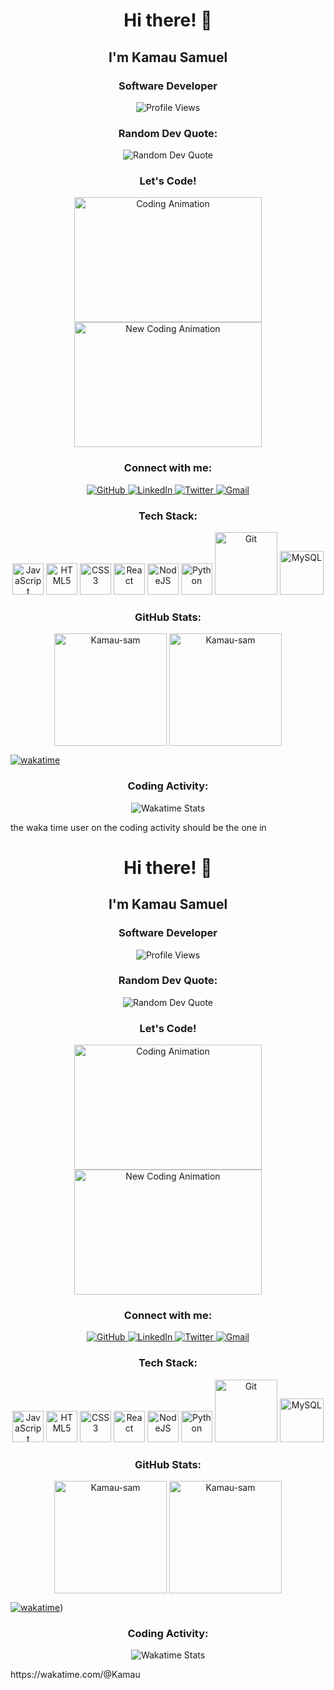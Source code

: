 <h1 align="center">Hi there! 👋</h1>
<h2 align="center">I'm Kamau Samuel</h2>
<h3 align="center">Software Developer</h3>
<p align="center">
  <img src="https://komarev.com/ghpvc/?username=Kamau-sam&color=00b3ff&style=flat-square&label=Profile+Views" alt="Profile Views" />
</p>
<h3 align="center">Random Dev Quote:</h3>
<p align="center">
  <img src="https://quotes-github-readme.vercel.app/api?type=horizontal&theme=radical" alt="Random Dev Quote" />
</p>
<h3 align="center">Let's Code!</h3>
<p align="center">
  <img src="https://media.tenor.com/2uyENRmiUt0AAAAC/coding.gif" alt="Coding Animation" width="300" height="200">
  <img src="https://media0.giphy.com/media/v1.Y2lkPTc5MGI3NjExYWJ1cDU1a2tjcjBtbnRnemp4dWpwODN5ZmcybGNtaXY3dG8xa2FxdSZlcD12MV9pbnRlcm5hbF9naWZfYnlfaWQmY3Q9Zw/26tn33aiTi1jkl6H6/giphy.webp" alt="New Coding Animation" width="300" height="200">
</p>
<h3 align="center">Connect with me:</h3>
<p align="center">
  <a href="https://github.com/Kamau-sam" target="_blank">
    <img src="https://img.shields.io/badge/GitHub-100000?style=for-the-badge&logo=github&logoColor=white" alt="GitHub">
  </a>
  <a href="https://www.linkedin.com/in/samuel-kamau-sk6411" target="blank">
    <img src="https://img.shields.io/badge/LinkedIn-0077B5?style=for-the-badge&logo=linkedin&logoColor=white" alt="LinkedIn">
  </a>
  <a href="https://twitter.com/Skamau" target="_blank">
    <img src="https://img.shields.io/badge/Twitter-000000?style=for-the-badge&logo=x&logoColor=white" alt="Twitter">
  </a>
  <a href="mailto:skamau.6411@gmail.com">
    <img src="https://img.shields.io/badge/Gmail-D14836?style=for-the-badge&logo=gmail&logoColor=white" alt="Gmail">
  </a>
</p>
<h3 align="center">Tech Stack:</h3>
<p align="center">
  <img src="https://media3.giphy.com/media/ln7z2eWriiQAllfVcn/200w.webp" alt="JavaScript" width="50">
  <img src="https://media.giphy.com/media/XAxylRMCdpbEWUAvr8/giphy.gif" alt="HTML5" width="50">
  <img src="https://media.giphy.com/media/fsEaZldNC8A1PJ3mwp/giphy.gif" alt="CSS3" width="50">
  <img src="https://media.giphy.com/media/eNAsjO55tPbgaor7ma/giphy.gif" alt="React" width="50">
  <img src="https://media.giphy.com/media/kdFc8fubgS31b8DsVu/giphy.gif" alt="NodeJS" width="50">
  <img src="https://media.giphy.com/media/LMt9638dO8dftAjtco/giphy.gif" alt="Python" width="50">
  <img src="https://media.giphy.com/media/kH1DBkPNyZPOk0BxrM/giphy.gif" alt="Git" width="100">
  <img src="https://media.giphy.com/media/W71QxkQgCDM1WJYdFz/giphy.gif" alt="MySQL" width="70" height="70"/>
</p>
<h3 align="center">GitHub Stats:</h3>
<p align="center">
  <img align="center" height="180em" src="https://github-readme-stats.vercel.app/api/top-langs/?username=Kamau-sam&langs_count=8&theme=neon" alt="Kamau-sam" />
  <img align="center" height="180em" src="https://github-readme-streak-stats.herokuapp.com/?user=Kamau-sam&theme=neon-dark" alt="Kamau-sam" />
</p>
</div><div id="badges">

 [![wakatime](https://wakatime.com/badge/user/cd864093-271b-4687-a26a-daaa5f2f8f70.svg)](https://wakatime.com/@cd864093-271b-4687-a26a-daaa5f2f8f70)  
<h3 align="center">Coding Activity:</h3>
<p align="center">
  <img src="https://github-readme-stats.vercel.app/api/wakatime?username=Kamau&theme=tokyonight&v=2" alt="Wakatime Stats" />
</p>
the waka time user on the coding activity should be the one   in <h1 align="center">Hi there! 👋</h1>
<h2 align="center">I'm Kamau Samuel</h2>
<h3 align="center">Software Developer</h3>
<p align="center">
  <img src="https://komarev.com/ghpvc/?username=Kamau-sam&color=00b3ff&style=flat-square&label=Profile+Views" alt="Profile Views" />
</p>
<h3 align="center">Random Dev Quote:</h3>
<p align="center">
  <img src="https://quotes-github-readme.vercel.app/api?type=horizontal&theme=radical" alt="Random Dev Quote" />
</p>
<h3 align="center">Let's Code!</h3>
<p align="center">
  <img src="https://media.tenor.com/2uyENRmiUt0AAAAC/coding.gif" alt="Coding Animation" width="300" height="200">
  <img src="https://media0.giphy.com/media/v1.Y2lkPTc5MGI3NjExYWJ1cDU1a2tjcjBtbnRnemp4dWpwODN5ZmcybGNtaXY3dG8xa2FxdSZlcD12MV9pbnRlcm5hbF9naWZfYnlfaWQmY3Q9Zw/26tn33aiTi1jkl6H6/giphy.webp" alt="New Coding Animation" width="300" height="200">
</p>
<h3 align="center">Connect with me:</h3>
<p align="center">
  <a href="https://github.com/Kamau-sam" target="_blank">
    <img src="https://img.shields.io/badge/GitHub-100000?style=for-the-badge&logo=github&logoColor=white" alt="GitHub">
  </a>
  <a href="https://www.linkedin.com/in/samuel-kamau-sk6411" target="blank">
    <img src="https://img.shields.io/badge/LinkedIn-0077B5?style=for-the-badge&logo=linkedin&logoColor=white" alt="LinkedIn">
  </a>
  <a href="https://twitter.com/Skamau" target="_blank">
    <img src="https://img.shields.io/badge/Twitter-000000?style=for-the-badge&logo=x&logoColor=white" alt="Twitter">
  </a>
  <a href="mailto:skamau.6411@gmail.com">
    <img src="https://img.shields.io/badge/Gmail-D14836?style=for-the-badge&logo=gmail&logoColor=white" alt="Gmail">
  </a>
</p>
<h3 align="center">Tech Stack:</h3>
<p align="center">
  <img src="https://media3.giphy.com/media/ln7z2eWriiQAllfVcn/200w.webp" alt="JavaScript" width="50">
  <img src="https://media.giphy.com/media/XAxylRMCdpbEWUAvr8/giphy.gif" alt="HTML5" width="50">
  <img src="https://media.giphy.com/media/fsEaZldNC8A1PJ3mwp/giphy.gif" alt="CSS3" width="50">
  <img src="https://media.giphy.com/media/eNAsjO55tPbgaor7ma/giphy.gif" alt="React" width="50">
  <img src="https://media.giphy.com/media/kdFc8fubgS31b8DsVu/giphy.gif" alt="NodeJS" width="50">
  <img src="https://media.giphy.com/media/LMt9638dO8dftAjtco/giphy.gif" alt="Python" width="50">
  <img src="https://media.giphy.com/media/kH1DBkPNyZPOk0BxrM/giphy.gif" alt="Git" width="100">
  <img src="https://media.giphy.com/media/W71QxkQgCDM1WJYdFz/giphy.gif" alt="MySQL" width="70" height="70"/>
</p>
<h3 align="center">GitHub Stats:</h3>
<p align="center">
  <img align="center" height="180em" src="https://github-readme-stats.vercel.app/api/top-langs/?username=Kamau-sam&langs_count=8&theme=neon" alt="Kamau-sam" />
  <img align="center" height="180em" src="https://github-readme-streak-stats.herokuapp.com/?user=Kamau-sam&theme=neon-dark" alt="Kamau-sam" />
</p>
</div><div id="badges">

 [![wakatime](https://wakatime.com/badge/user/cd864093-271b-4687-a26a-daaa5f2f8f70.svg)](https://wakatime.com/@Kamau))  
<h3 align="center">Coding Activity:</h3>
<p align="center">
  <img src="https://github-readme-stats.vercel.app/api/wakatime?username=Kamau&theme=tokyonight&v=2" alt="Wakatime Stats" />
</p>
https://wakatime.com/@Kamau
